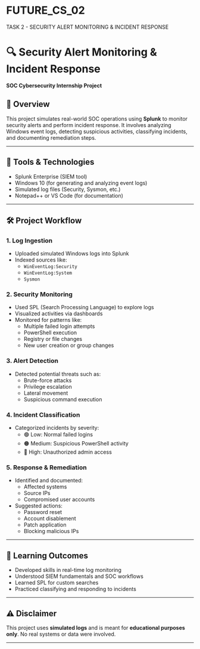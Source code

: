 # FUTURE_CS_02
TASK 2 - SECURITY ALERT MONITORING & INCIDENT  RESPONSE

# 🔍 Security Alert Monitoring & Incident Response  
**SOC Cybersecurity Internship Project**

## 📌 Overview  
This project simulates real-world SOC operations using **Splunk** to monitor security alerts and perform incident response. It involves analyzing Windows event logs, detecting suspicious activities, classifying incidents, and documenting remediation steps.

---

## 🧰 Tools & Technologies  
- Splunk Enterprise (SIEM tool)  
- Windows 10 (for generating and analyzing event logs)  
- Simulated log files (Security, Sysmon, etc.)  
- Notepad++ or VS Code (for documentation)

---

## 🛠️ Project Workflow  

### 1. Log Ingestion  
- Uploaded simulated Windows logs into Splunk  
- Indexed sources like:
  - `WinEventLog:Security`  
  - `WinEventLog:System`  
  - `Sysmon`

### 2. Security Monitoring  
- Used SPL (Search Processing Language) to explore logs  
- Visualized activities via dashboards  
- Monitored for patterns like:
  - Multiple failed login attempts  
  - PowerShell execution  
  - Registry or file changes  
  - New user creation or group changes

### 3. Alert Detection  
- Detected potential threats such as:
  - Brute-force attacks  
  - Privilege escalation  
  - Lateral movement  
  - Suspicious command execution  

### 4. Incident Classification  
- Categorized incidents by severity:
  - 🟢 Low: Normal failed logins  
  - 🟠 Medium: Suspicious PowerShell activity  
  - 🔴 High: Unauthorized admin access

### 5. Response & Remediation  
- Identified and documented:
  - Affected systems  
  - Source IPs  
  - Compromised user accounts  
- Suggested actions:
  - Password reset  
  - Account disablement  
  - Patch application  
  - Blocking malicious IPs

---


## 🧠 Learning Outcomes  
- Developed skills in real-time log monitoring  
- Understood SIEM fundamentals and SOC workflows  
- Learned SPL for custom searches  
- Practiced classifying and responding to incidents

---

## ⚠️ Disclaimer  
This project uses **simulated logs** and is meant for **educational purposes only**. No real systems or data were involved.

---



